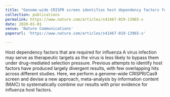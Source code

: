 ```yaml
---
title: "Genome-wide CRISPR screen identifies host dependency factors for influenza A virus infection."
collection: publications
permalink: https://www.nature.com/articles/s41467-019-13965-x
date: 2020-01-01
venue: 'Nature Communications'
paperurl: 'https://www.nature.com/articles/s41467-019-13965-x'

---
```

Host dependency factors that are required for influenza A virus infection may serve as therapeutic targets as the virus is less likely to bypass them under drug-mediated selection pressure. Previous attempts to identify host factors have produced largely divergent results, with few overlapping hits across different studies. Here, we perform a genome-wide CRISPR/Cas9 screen and devise a new approach, meta-analysis by information content (MAIC) to systematically combine our results with prior evidence for influenza host factors. 

